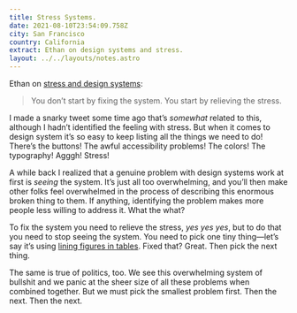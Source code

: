 ```yaml
---
title: Stress Systems.
date: 2021-08-10T23:54:09.758Z
city: San Francisco
country: California
extract: Ethan on design systems and stress.
layout: ../../layouts/notes.astro
---
```

Ethan on [stress and design systems](https://ethanmarcotte.com/wrote/stress-systems/): 

> You don’t start by fixing the system. You start by relieving the stress.

I made a snarky tweet some time ago that’s _somewhat_ related to this, although I hadn’t identified the feeling with stress. But when it comes to design system it’s so easy to keep listing all the things we need to do! There’s the buttons! The awful accessibility problems! The colors! The typography! Agggh! Stress!

A while back I realized that a genuine problem with design systems work at first is _seeing_ the system. It’s just all too overwhelming, and you’ll then make other folks feel overwhelmed in the process of describing this enormous broken thing to them. If anything, identifying the problem makes more people less willing to address it. What the what?

To fix the system you need to relieve the stress, _yes yes yes_, but to do that you need to stop seeing the system. You need to pick one tiny thing—let’s say it’s using [lining figures in tables](https://alistapart.com/article/web-typography-numerals/). Fixed that? Great. Then pick the next thing.

The same is true of politics, too. We see this overwhelming system of bullshit and we panic at the sheer size of all these problems when combined together. But we must pick the smallest problem first. Then the next. Then the next.